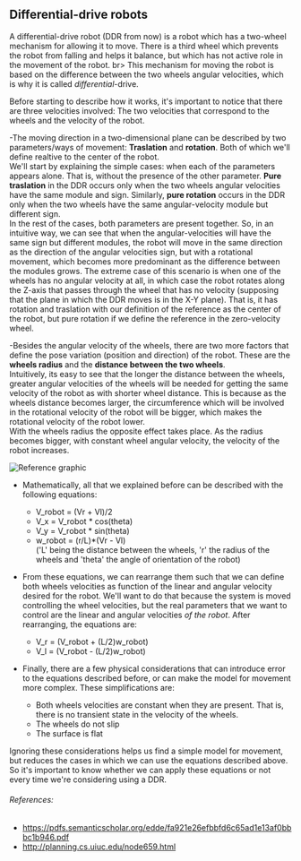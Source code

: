 ## Differential-drive robots

A differential-drive robot (DDR from now) is a robot which has a two-wheel mechanism for allowing it to move. There is a third wheel which prevents the robot from falling and helps it balance, but which has not active role in the movement of the robot. br>
This mechanism for moving the robot is based on the difference between the two wheels angular velocities, which is why it is called _differential_-drive.

Before starting to describe how it works, it's important to notice that there are three velocities involved: The two velocities that correspond to the wheels and the velocity of the robot.

-The moving direction in a two-dimensional plane can be described by two parameters/ways of movement: **Traslation** and **rotation**. Both of which we'll define realtive to the center of the robot. <br>
We'll start by explaining the simple cases: when each of the parameters appears alone. That is, without the presence of the other parameter.
**Pure traslation** in the DDR occurs only when the two wheels angular velocities have the same module and sign. Similarly, **pure rotation** occurs in the DDR only when the two wheels have the same angular-velocity module but different sign. <br>
In the rest of the cases, both parameters are present together. So, in an intuitive way, we can see that when the angular-velocities will have the same sign but different modules, the robot will move in the same direction as the direction of the angular velocities sign, but with a rotational movement, which becomes more predominant as the difference between the modules grows. The extreme case of this scenario is when one of the wheels has no angular velocity at all, in which case the robot rotates along the Z-axis that passes through the wheel that has no velocity (supposing that the plane in which the DDR moves is in the X-Y plane). That is, it has rotation and traslation with our definition of the reference as the center of the robot, but pure rotation if we define the reference in the zero-velocity wheel.


-Besides the angular velocity of the wheels, there are two more factors that define the pose variation (position and direction) of the robot. These are the **wheels radius** and the **distance between the two wheels**. <br>
Intuitively, its easy to see that the longer the distance between the wheels, greater angular velocities of the wheels will be needed for getting the same velocity of the robot as with shorter wheel distance. This is because as the wheels distance becomes larger, the circumference which will be involved in the rotational velocity of the robot will be bigger, which makes the rotational velocity of the robot lower.  <br>
With the wheels radius the opposite effect takes place. As the radius becomes bigger, with constant wheel angular velocity, the velocity of the robot increases. 


![Reference graphic](media/reference.png)

- Mathematically, all that we explained before can be described with the following equations:
    - V_robot = (Vr + Vl)/2
    - V_x = V_robot * cos(theta)
    - V_y = V_robot * sin(theta)
    - w_robot = (r/L)*(Vr - Vl)        <br>
    ('L' being the distance between the wheels, 'r' the radius of the wheels and 'theta' the angle of orientation of the robot)

- From these equations, we can rearrange them such that we can define both wheels velocities as function of the linear and angular velocity desired for the robot. We'll want to do that because the system is moved controlling the wheel velocities, but the real parameters that we want to control are the linear and angular velocities _of the robot_. After rearranging, the equations are:
    - V_r = (V_robot + (L/2)w_robot)
    - V_l = (V_robot - (L/2)w_robot)

- Finally, there are a few physical considerations that can introduce error to the equations described before, or can make the model for movement more complex. These simplifications are:
    - Both wheels velocities are constant when they are present. That is, there is no transient state in the velocity of the wheels. 
    - The wheels do not slip
    - The surface is flat

Ignoring these considerations helps us find a simple model for movement, but reduces the cases in which we can use the equations described above. So it's important to know whether we can apply these equations or not every time we're considering using a DDR.




###### References:
- https://pdfs.semanticscholar.org/edde/fa921e26efbbfd6c65ad1e13af0bbbc1b946.pdf
- http://planning.cs.uiuc.edu/node659.html
